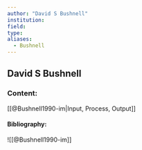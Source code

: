 ```yaml
---
author: "David S Bushnell"
institution:
field:
type:
aliases:
  - Bushnell
---
```


## David S Bushnell

### Content:
[[@Bushnell1990-im|Input, Process, Output]]

#### Bibliography:

![[@Bushnell1990-im]]